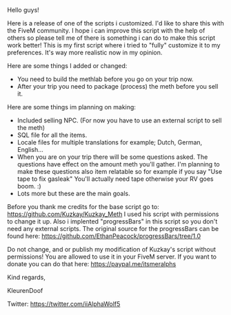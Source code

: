 Hello guys!

Here is a release of one of the scripts i customized. I'd like to share this with the FiveM community. I hope i can improve this script with the help of others so please tell me of there is something i can do to make this script work better! This is my first script where i tried to "fully" customize it to my preferences. It's way more realistic now in my opinion.


Here are some things I added or changed:
- You need to build the methlab before you go on your trip now.
- After your trip you need to package (process) the meth before you sell it.

Here are some things im planning on making:
- Included selling NPC. (For now you have to use an external script to sell the meth)
- SQL file for all the items.
- Locale files for multiple translations for example; Dutch, German, English...
- When you are on your trip there will be some questions asked. The questions have effect on the amount meth you'll gather.
  I'm planning to make these questions also item relatable so for example if you say "Use tape to fix gasleak" You'll actually need tape otherwise your RV goes boom. :)
- Lots more but these are the main goals.


Before you thank me credits for the base script go to: https://github.com/Kuzkay/Kuzkay_Meth I used his script with permissions to change it up. Also i implented "progressBars" in this script so you don't need any external scripts. The original source for the progressBars can be found here: https://github.com/EthanPeacock/progressBars/tree/1.0

Do not change, and or publish my modification of Kuzkay's script without permissions! You are allowed to use it in your FiveM server. If you want to donate you can do that here: https://paypal.me/itsmeralphs

Kind regards,

KleurenDoof

Twitter: https://twitter.com/iiAlphaWolf5
